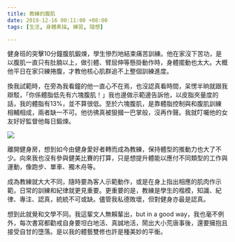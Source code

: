 ```yaml
---
title: 教練的腹肌
date: 2019-12-16 00:11:00 +08:00
tags: [生活, 身體素描, 練習, 隨想]

---
```


  
  
健身班的突擊10分鐘腹肌鍛煉，學生慘烈地結束痛苦訓練。他在家沒下苦功，是以腹肌一直只有肚腩以上，做引體、臂屈伸等懸掛動作時，身體擺動也太大。大概他平日在家只練捲腹，才教他核心肌群追不上整個訓練進度。  
  
換我試範時，在旁為我看鐘的他一直心不在焉，也沒認真看時間，呆愣半晌就跟我辯駁，「你係體脂低先有六塊腹肌！」我也邊做示範邊告訴他，以皮脂夾量度的話，我的體脂有13%，並不算很低。至於六塊腹肌，是靠體脂控制與和腹肌訓練相輔相成，兩者缺一不可。他彷彿真被狠摑一巴掌般，沒再作聲。我就叮囑他的女友好好監督他每日鍛煉。  
  
[![](https://1.bp.blogspot.com/-vyVcbyuUAvs/XfZbMRWLAJI/AAAAAAAAHl4/NdW-iloyEYoLRONWwW_Wyw9tc4VU87X1QCLcBGAsYHQ/s320/89BE3731-83EC-4395-9164-ADF4A43C281B.jpg)](https://1.bp.blogspot.com/-vyVcbyuUAvs/XfZbMRWLAJI/AAAAAAAAHl4/NdW-iloyEYoLRONWwW%5FWyw9tc4VU87X1QCLcBGAsYHQ/s1600/89BE3731-83EC-4395-9164-ADF4A43C281B.jpg)
  
  
離開健身房，想到如今由健身愛好者轉而成為教練，保持體型的推動力也大了不少。向來我也沒有參與健美比賽的打算，只是想提升體能以應付不同類型的工作與運動，像跑步、單車、獨木舟等。  
  
成為教練就大大不同，隨時要為客人示範動作，或是在身上指出相應的肌肉作示範，日常的訓練和紀律就更見重要。更重要的是，教練是學生的楷模，知識、紀律、專注、認真，統統不可或缺。儘管我私德敗壞，但對健身亦最是認真。  
  
想到此就覺和文學不同。我這輩文人無賴輩出，but in a good way，我也毫不例外，每次書寫都勸戒自身要坦白地活、真誠地活，鬧出大小荒唐事後，還要擁抱且接受自甘的墮落。是以我的體藝雙修也許是種美妙的平衡。  
  
  
